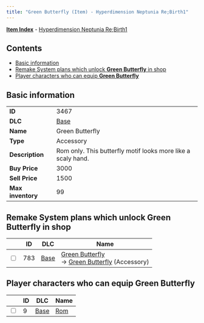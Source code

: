 ```yaml
---
title: "Green Butterfly (Item) - Hyperdimension Neptunia Re;Birth1"
---
```


[**Item Index**](/neptunia/rb1/item/index.html) - [Hyperdimension Neptunia Re;Birth1](/neptunia/rb1)

## Contents

- [Basic information](#basic-information)
- [Remake System plans which unlock **Green Butterfly** in shop](#remake-system-plans-which-unlock-green-butterfly-in-shop)
- [Player characters who can equip **Green Butterfly**](#player-characters-who-can-equip-green-butterfly)

## Basic information

|   |   |
| -- | -- |
| **ID** | 3467 |
| **DLC** | [Base](/neptunia/rb1/dlc/1-base.html) |
| **Name** | Green Butterfly |
| **Type** | Accessory |
| **Description** | Rom only. This butterfly motif looks more like a scaly hand. |
| **Buy Price** | 3000 |
| **Sell Price** | 1500 |
| **Max inventory** | 99 |

## Remake System plans which unlock **Green Butterfly** in shop

|    | ID | DLC | Name |
| -- | -- | --- | ---- |
| <input type="checkbox" id="rb1-remake-1-783" class="trackbox" /> | 783 | [Base](/neptunia/rb1/dlc/1-base.html) | [Green Butterfly](/neptunia/rb1/remake/1-783-green-butterfly.html)<br />→ [Green Butterfly](/neptunia/rb1/item/1-3467-green-butterfly.html) (Accessory) |

## Player characters who can equip **Green Butterfly**

|    | ID | DLC | Name |
| -- | -- | --- | ---- |
| <input type="checkbox" id="rb1-player-1-9" class="trackbox" /> | 9 | [Base](/neptunia/rb1/dlc/1-base.html) | [Rom](/neptunia/rb1/player/1-9-rom.html) |